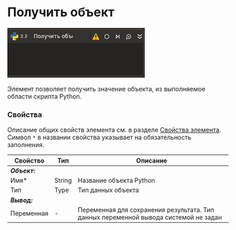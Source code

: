 # Получить объект

![](../../../resources/activities/extra/python/python-get-object.png)

Элемент позволяет получить значение объекта, из выполняемое области скрипта Python.

### Свойства
Описание общих свойств элемента см. в разделе [Свойства элемента](https://docs.primo-rpa.ru/primo-rpa/primo-studio/process/elements#svoistva-elementa).\
Символ `*` в названии свойства указывает на обязательность заполнения.

| Свойство             | Тип                   | Описание                                      |
| -------------------- | --------------------- | --------------------------------------------- |
| ***Объект:*** | |  |
| Имя\*          | String | Название объекта Python |
| Тип            | Type | Тип данных объекта  |
| ***Вывод:***    |   |  |
| Переменная     | - | Переменная для сохранения результата. Тип данных переменной вывода системой не задан |
